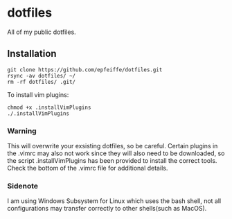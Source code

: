 # dotfiles
All of my public dotfiles.

Installation
------------
```
git clone https://github.com/epfeiffe/dotfiles.git
rsync -av dotfiles/ ~/
rm -rf dotfiles/ .git/
```
To install vim plugins:
```
chmod +x .installVimPlugins
./.installVimPlugins
```

### Warning
This will overwrite your exsisting dotfiles, so be careful. Certain plugins in the .vimrc may also not work since they will also need to be downloaded, so the script .installVimPlugins has been provided to install the correct tools. Check the bottom of the .vimrc file for additional details. 
### Sidenote
I am using Windows Subsystem for Linux which uses the bash shell, not all configurations may transfer correctly to other shells(such as MacOS).
